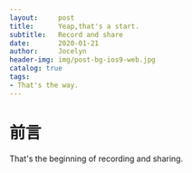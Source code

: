 ```yaml
---
layout:     post
title:      Yeap,that's a start.
subtitle:   Record and share
date:       2020-01-21
author:     Jocelyn
header-img: img/post-bg-ios9-web.jpg
catalog: true
tags:
- That's the way.
---
```



# 前言

That's the beginning of recording and sharing.
